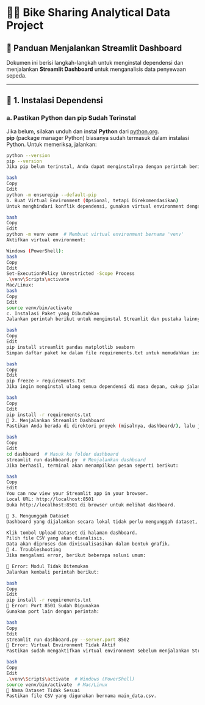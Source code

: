 # 🚴‍♂️ Bike Sharing Analytical Data Project

## 🚀 Panduan Menjalankan Streamlit Dashboard  
Dokumen ini berisi langkah-langkah untuk menginstal dependensi dan menjalankan **Streamlit Dashboard** untuk menganalisis data penyewaan sepeda.  

---

## 📌 1. Instalasi Dependensi  

### **a. Pastikan Python dan pip Sudah Terinstal**  
Jika belum, silakan unduh dan instal **Python** dari [python.org](https://www.python.org/).  
**pip** (package manager Python) biasanya sudah termasuk dalam instalasi Python. Untuk memeriksa, jalankan:  

```bash
python --version
pip --version
Jika pip belum terinstal, Anda dapat menginstalnya dengan perintah berikut:

bash
Copy
Edit
python -m ensurepip --default-pip
b. Buat Virtual Environment (Opsional, tetapi Direkomendasikan)
Untuk menghindari konflik dependensi, gunakan virtual environment dengan perintah:

bash
Copy
Edit
python -m venv venv  # Membuat virtual environment bernama 'venv'
Aktifkan virtual environment:

Windows (PowerShell):
bash
Copy
Edit
Set-ExecutionPolicy Unrestricted -Scope Process
.\venv\Scripts\activate
Mac/Linux:
bash
Copy
Edit
source venv/bin/activate
c. Instalasi Paket yang Dibutuhkan
Jalankan perintah berikut untuk menginstal Streamlit dan pustaka lainnya:

bash
Copy
Edit
pip install streamlit pandas matplotlib seaborn
Simpan daftar paket ke dalam file requirements.txt untuk memudahkan instalasi ulang:

bash
Copy
Edit
pip freeze > requirements.txt
Jika ingin menginstal ulang semua dependensi di masa depan, cukup jalankan:

bash
Copy
Edit
pip install -r requirements.txt
📌 2. Menjalankan Streamlit Dashboard
Pastikan Anda berada di direktori proyek (misalnya, dashboard/), lalu jalankan:

bash
Copy
Edit
cd dashboard  # Masuk ke folder dashboard
streamlit run dashboard.py  # Menjalankan dashboard
Jika berhasil, terminal akan menampilkan pesan seperti berikut:

bash
Copy
Edit
You can now view your Streamlit app in your browser.
Local URL: http://localhost:8501
Buka http://localhost:8501 di browser untuk melihat dashboard.

📌 3. Mengunggah Dataset
Dashboard yang dijalankan secara lokal tidak perlu mengunggah dataset, tetapi jika dashboard dibuka melalui Streamlit Cloud, Anda perlu mengunggah dataset.

Klik tombol Upload Dataset di halaman dashboard.
Pilih file CSV yang akan dianalisis.
Data akan diproses dan divisualisasikan dalam bentuk grafik.
📌 4. Troubleshooting
Jika mengalami error, berikut beberapa solusi umum:

🔹 Error: Modul Tidak Ditemukan
Jalankan kembali perintah berikut:

bash
Copy
Edit
pip install -r requirements.txt
🔹 Error: Port 8501 Sudah Digunakan
Gunakan port lain dengan perintah:

bash
Copy
Edit
streamlit run dashboard.py --server.port 8502
🔹 Error: Virtual Environment Tidak Aktif
Pastikan sudah mengaktifkan virtual environment sebelum menjalankan Streamlit:

bash
Copy
Edit
.\venv\Scripts\activate  # Windows (PowerShell)
source venv/bin/activate  # Mac/Linux
🔹 Nama Dataset Tidak Sesuai
Pastikan file CSV yang digunakan bernama main_data.csv.
